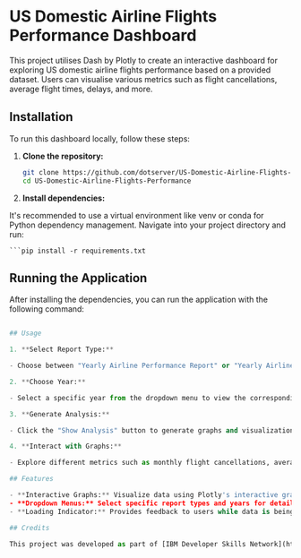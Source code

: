 # US Domestic Airline Flights Performance Dashboard

This project utilises Dash by Plotly to create an interactive dashboard for exploring US domestic airline flights performance based on a provided dataset. Users can visualise various metrics such as flight cancellations, average flight times, delays, and more.

## Installation

To run this dashboard locally, follow these steps:

1. **Clone the repository:**

   ```bash
   git clone https://github.com/dotserver/US-Domestic-Airline-Flights-Performance.git
   cd US-Domestic-Airline-Flights-Performance

2. **Install dependencies:**

It's recommended to use a virtual environment like venv or conda for Python dependency management. Navigate into your project directory and run:

    ```pip install -r requirements.txt

## Running the Application

After installing the dependencies, you can run the application with the following command:

```python app.py

## Usage

1. **Select Report Type:**

- Choose between "Yearly Airline Performance Report" or "Yearly Airline Delay Report" using the dropdown menu.

2. **Choose Year:**

- Select a specific year from the dropdown menu to view the corresponding data.

3. **Generate Analysis:**

- Click the "Show Analysis" button to generate graphs and visualizations based on your selected options.

4. **Interact with Graphs:**

- Explore different metrics such as monthly flight cancellations, average flight times, delays by airline, and more.

## Features

- **Interactive Graphs:** Visualize data using Plotly's interactive graphing library.
- **Dropdown Menus:** Select specific report types and years for detailed analysis.
- **Loading Indicator:** Provides feedback to users while data is being processed.

## Credits

This project was developed as part of [IBM Developer Skills Network](https://developer.ibm.com/courses/) course on Data Visualization.